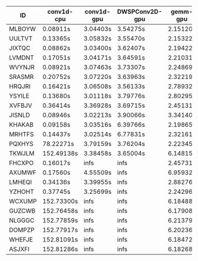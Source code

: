 |ID|conv1d-cpu|conv1d-gpu|DWSPConv2D-gpu|gemm-gpu|avg|
|-|-|-|-|-|-|
|MLBOYW|0.08911s|3.04403s|3.54275s|2.15120s|2.20677s|
|UULTVT|0.13365s|3.05832s|3.55470s|2.15322s|2.22497s|
|JIXTQC|0.08862s|3.03400s|3.62407s|2.19422s|2.23523s|
|LVMDNT|0.17051s|3.04171s|3.64591s|2.21031s|2.26711s|
|WVYNJR|0.08921s|3.07463s|3.73307s|2.24869s|2.28640s|
|SRASMR|0.20752s|3.07220s|3.63963s|2.32219s|2.31039s|
|HRQJRI|0.16421s|3.06508s|3.56133s|2.78932s|2.39499s|
|YSYILE|0.13680s|3.01118s|3.79776s|2.80295s|2.43717s|
|XVFBJV|0.36414s|3.36928s|3.69715s|2.45131s|2.47047s|
|JISNLD|0.08946s|3.02213s|3.90066s|3.34140s|2.58841s|
|KHAKAB|0.09158s|3.03516s|6.39766s|2.19865s|2.93076s|
|MRHTFS|0.14437s|3.02514s|6.77831s|2.32161s|3.06736s|
|PQXHYS|78.22271s|3.79159s|3.76204s|2.22345s|21.99995s|
|TKWJLM|152.49138s|3.38458s|3.65004s|6.14815s|41.41854s|
|FHCXPO|0.16017s|infs|infs|2.45731s|infs|
|AXUMWF|0.17560s|4.55509s|infs|6.95932s|infs|
|LMHEQI|0.34136s|3.39955s|infs|2.88276s|infs|
|YZHOHT|0.37745s|3.25699s|infs|2.24296s|infs|
|WCXUMP|152.73300s|infs|infs|6.18488s|infs|
|GUZCWB|152.76458s|infs|infs|6.17908s|infs|
|NLGGGC|152.77859s|infs|infs|6.21379s|infs|
|DOMPZP|152.77917s|infs|infs|6.20236s|infs|
|WHEFJE|152.81091s|infs|infs|6.18472s|infs|
|ASJXFI|152.81286s|infs|infs|6.18268s|infs|
